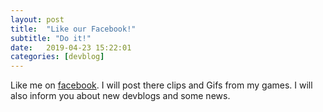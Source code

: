 ```yaml
---
layout: post
title:  "Like our Facebook!"
subtitle: "Do it!"
date:   2019-04-23 15:22:01
categories: [devblog]
---
```


Like me on [facebook]. I will post there clips and Gifs from my games. I will also inform you about new devblogs and some news. 

[facebook]: https://www.facebook.com/geagledev/
